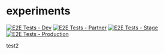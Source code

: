 # experiments

[![E2E Tests - Dev](https://github.com/joshxjin/experiments/actions/workflows/e2e-test-result-dev.yml/badge.svg?branch=main)](https://github.com/joshxjin/experiments/actions/workflows/e2e-test-result-dev.yml)
[![E2E Tests - Partner](https://github.com/joshxjin/experiments/actions/workflows/e2e-test-result-partner.yml/badge.svg?branch=main)](https://github.com/joshxjin/experiments/actions/workflows/e2e-test-result-partner.yml)
[![E2E Tests - Stage](https://github.com/joshxjin/experiments/actions/workflows/e2e-test-result-stage.yml/badge.svg?branch=main)](https://github.com/joshxjin/experiments/actions/workflows/e2e-test-result-stage.yml)
[![E2E Tests - Production](https://github.com/joshxjin/experiments/actions/workflows/e2e-test-result-production.yml/badge.svg?branch=main)](https://github.com/joshxjin/experiments/actions/workflows/e2e-test-result-production.yml)

test2
